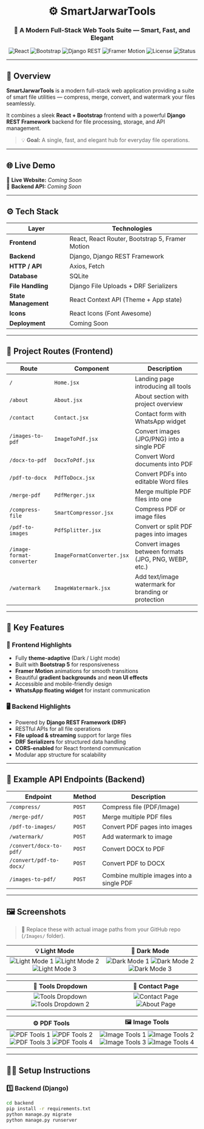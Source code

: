 <!-- ========================================================= -->
<!-- SMARTJARWARTOOLS - README FILE -->
<!-- Author: Shoaib Akhter -->
<!-- ========================================================= -->

<div align="center">

# ⚙️ SmartJarwarTools  
### 🧠 A Modern Full-Stack Web Tools Suite — Smart, Fast, and Elegant  

![React](https://img.shields.io/badge/React-20232A?style=for-the-badge&logo=react&logoColor=61DAFB)
![Bootstrap](https://img.shields.io/badge/Bootstrap-6f42c1?style=for-the-badge&logo=bootstrap&logoColor=white)
![Django REST](https://img.shields.io/badge/Django%20REST-092E20?style=for-the-badge&logo=django&logoColor=white)
![Framer Motion](https://img.shields.io/badge/FramerMotion-121212?style=for-the-badge&logo=framer&logoColor=E91E63)
![License](https://img.shields.io/badge/License-MIT-blue?style=for-the-badge)
![Status](https://img.shields.io/badge/Status-Active-success?style=for-the-badge)

</div>

---

## 🧰 Overview  

**SmartJarwarTools** is a modern full-stack web application providing a suite of smart file utilities — compress, merge, convert, and watermark your files seamlessly.  

It combines a sleek **React + Bootstrap** frontend with a powerful **Django REST Framework** backend for file processing, storage, and API management.  

> 💡 **Goal:** A single, fast, and elegant hub for everyday file operations.

---

## 🌐 Live Demo  

🔗 **Live Website:** _Coming Soon_  
📡 **Backend API:** _Coming Soon_

---

## ⚙️ Tech Stack  

| Layer | Technologies |
|--------|---------------|
| **Frontend** | React, React Router, Bootstrap 5, Framer Motion |
| **Backend** | Django, Django REST Framework |
| **HTTP / API** | Axios, Fetch |
| **Database** | SQLite |
| **File Handling** | Django File Uploads + DRF Serializers |
| **State Management** | React Context API (Theme + App state) |
| **Icons** | React Icons (Font Awesome) |
| **Deployment** | Coming Soon |

---

## 🚦 Project Routes (Frontend)  

| Route | Component | Description |
|-------|------------|-------------|
| `/` | `Home.jsx` | Landing page introducing all tools |
| `/about` | `About.jsx` | About section with project overview |
| `/contact` | `Contact.jsx` | Contact form with WhatsApp widget |
| `/images-to-pdf` | `ImageToPdf.jsx` | Convert images (JPG/PNG) into a single PDF |
| `/docx-to-pdf` | `DocxToPdf.jsx` | Convert Word documents into PDF |
| `/pdf-to-docx` | `PdfToDocx.jsx` | Convert PDFs into editable Word files |
| `/merge-pdf` | `PdfMerger.jsx` | Merge multiple PDF files into one |
| `/compress-file` | `SmartCompressor.jsx` | Compress PDF or image files |
| `/pdf-to-images` | `PdfSplitter.jsx` | Convert or split PDF pages into images |
| `/image-format-converter` | `ImageFormatConverter.jsx` | Convert images between formats (JPG, PNG, WEBP, etc.) |
| `/watermark` | `ImageWatermark.jsx` | Add text/image watermark for branding or protection |

---

## 🧩 Key Features  

### 🎨 Frontend Highlights  
- Fully **theme-adaptive** (Dark / Light mode)  
- Built with **Bootstrap 5** for responsiveness  
- **Framer Motion** animations for smooth transitions  
- Beautiful **gradient backgrounds** and **neon UI effects**  
- Accessible and mobile-friendly design  
- **WhatsApp floating widget** for instant communication  

### 🖥️ Backend Highlights  
- Powered by **Django REST Framework (DRF)**  
- RESTful APIs for all file operations  
- **File upload & streaming** support for large files  
- **DRF Serializers** for structured data handling  
- **CORS-enabled** for React frontend communication  
- Modular app structure for scalability  

---

## 🔗 Example API Endpoints (Backend)  

| Endpoint | Method | Description |
|-----------|--------|-------------|
| `/compress/` | `POST` | Compress file (PDF/Image) |
| `/merge-pdf/` | `POST` | Merge multiple PDF files |
| `/pdf-to-images/` | `POST` | Convert PDF pages into images |
| `/watermark/` | `POST` | Add watermark to image |
| `/convert/docx-to-pdf/` | `POST` | Convert DOCX to PDF |
| `/convert/pdf-to-docx/` | `POST` | Convert PDF to DOCX |
| `/images-to-pdf/` | `POST` | Combine multiple images into a single PDF |

---

## 🖼️ Screenshots  

> 📸 Replace these with actual image paths from your GitHub repo (`/Images/` folder).

| 💡 Light Mode | 🌙 Dark Mode |
|:-------------:|:------------:|
| ![Light Mode 1](Images/02.png) ![Light Mode 2](Images/04.png) ![Light Mode 3](Images/06.png) | ![Dark Mode 1](Images/01.png) ![Dark Mode 2](Images/03.png) ![Dark Mode 3](Images/05.png) |

| 🧰 Tools Dropdown | 📨 Contact Page |
|:-----------------:|:----------------:|
| ![Tools Dropdown](Images/07.png) ![Tools Dropdown 2](Images/08.png) | ![Contact Page](Images/05.png) ![About Page](Images/03.png) |

| ⚙️ PDF Tools | 🖼️ Image Tools |
|:-------------:|:--------------:|
| ![PDF Tools 1](Images/09.png) ![PDF Tools 2](Images/10.png) ![PDF Tools 3](Images/11.png) ![PDF Tools 4](Images/12.png) | ![Image Tools 1](Images/13.png) ![Image Tools 2](Images/14.png) ![Image Tools 3](Images/15.png) ![Image Tools 4](Images/16.png) |

---

## 🧑‍💻 Setup Instructions  

### 1️⃣ Backend (Django)
```bash
cd backend
pip install -r requirements.txt
python manage.py migrate
python manage.py runserver
